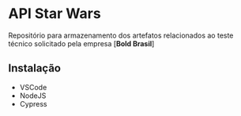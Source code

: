 # API Star Wars
Repositório para armazenamento dos artefatos relacionados ao teste técnico solicitado pela empresa [**Bold Brasil**]

## Instalação
- VSCode
- NodeJS
- Cypress
